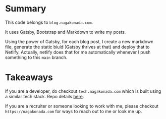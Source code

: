 # Summary

This code belongs to `blog.nagakonada.com`.

It uses Gatsby, Bootstrap and Markdown to write my posts.

Using the power of Gatsby, for each blog post, I create a new markdown file,
generate the static biuld (Gatsby thrives at that) and deploy that to Netlify.
Actually, netlify does that for me automatically whenever I push something to this `main` branch.

# Takeaways

If you are a developer, do checkout `tech.nagakonada.com` which is built using a similar tech stack. Repo details [here](https://example.com).

If you are a recruiter or someone looking to work with me, please checkout `https://nagakonada.com` for ways to reach out to me or look me up.